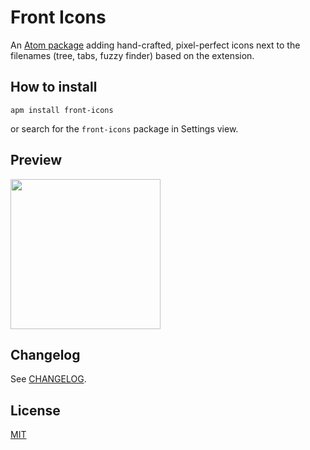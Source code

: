 # Front Icons

An [Atom package](https://atom.io/packages/front-icons) adding hand-crafted, pixel-perfect icons next to the filenames (tree, tabs, fuzzy finder) based on the extension.

## How to install

```
apm install front-icons
```

or search for the `front-icons` package in Settings view.

## Preview

<img src="https://raw.githubusercontent.com/igorskuhar/front-icons/master/preview.png" width="240">

## Changelog

See [CHANGELOG](https://github.com/igorskuhar/front-icons/blob/master/CHANGELOG.md).

## License

[MIT](https://github.com/igorskuhar/front-icons/blob/master/LICENSE.md)
